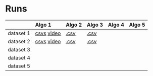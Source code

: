 # Runs



|           | Algo 1             | Algo 2   | Algo 3   | Algo 4 | Algo 5 |
|:----------|:-------------------|:---------|:---------|:-------|:-------|
| dataset 1 | [csvs]() [video]() | [.csv]() | [.csv]() |        |        |
| dataset 2 | [csvs]() [video]() | [.csv]() | [.csv]() |        |        |
| dataset 3 |                    |          |          |        |        |
| dataset 4 |                    |          |          |        |        |
| dataset 5 |                    |          |          |        |        |
